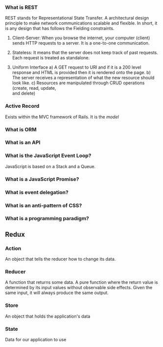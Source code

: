 ### What is REST
REST stands for Representational State Transfer.  A architectural design principle to make
network communications scalable and flexible. In short, it is any design
that has follows the Fielding constraints.

1) Client-Server: When you browse the internet, your computer (client) sends
HTTP requests to a server. It is a one-to-one communication.

2) Stateless: It means that the server does not keep track of past requests.  
Each request is treated as standalone.

3) Uniform Interface
   a) A GET request to URI and if it is a 200 level response and HTML is provided
   then it is rendered onto the page.
   b) The server receives a representation of what the new resource should look
   like.
   c) Resources are manipulated through CRUD operations (create, read, update,  
   and delete)

### Active Record

Exists within the MVC framework of Rails. It is the *model* 

### What is ORM

### What is an API

### What is the JavaScript Event Loop?

JavaScript is based on a Stack and a Queue.

### What is a JavaScript Promise?

### What is event delegation?

### What is an anti-pattern of CSS?

### What is a programming paradigm?

## Redux

### Action
An object that tells the reducer how to change its data.
### Reducer
A function that returns some data. A pure function where the return value is
determined by its input values without observable side effects. Given the same
input, it will always produce the same output.
### Store
An object that holds the application's data
### State
Data for our application to use
